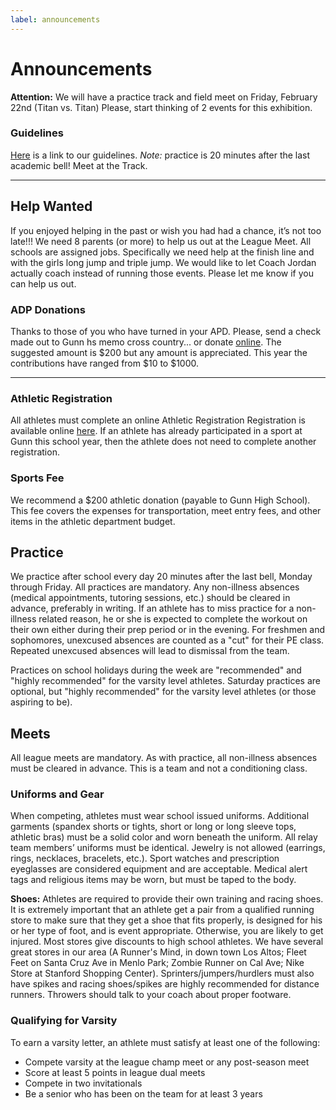 ```yaml
---
label: announcements
---
```

# Announcements
**Attention:** We will have a practice track and field meet on Friday, February 22nd (Titan vs. Titan) Please, start thinking of 2 events for this exhibition.

### Guidelines
[Here](https://docs.google.com/document/d/1Rqyc4iRkLC0l9c7ZRAWiVWsyy0QSdClvjcTkfdklFHU/edit?usp=sharing) is a link to our guidelines. *Note:* practice is 20 minutes after the last academic bell! Meet at the Track.

***

## Help Wanted
If you enjoyed helping in the past or wish you had had a chance, it’s not too late!!!  We need 8 parents (or more) to help us out at the League Meet. All schools are assigned jobs. Specifically we need help at the finish line and with the girls long jump and triple jump.  We would like to let Coach Jordan actually coach instead of running those events.  Please let me know if you can help us out.

### ADP Donations
Thanks to those of you who have turned in your APD.  Please, send a check made out to Gunn hs memo cross country... or donate [online](http://gunnboosters.corecommerce.com/scholarship-additional-and-team-donations.html). The suggested amount is $200 but any amount is appreciated. This year the contributions have ranged from $10 to $1000.

***

### Athletic Registration
All athletes must complete an online Athletic Registration Registration is available online [here](http://gunn.pausd.org/athletics/sports-news/athletics-registration). If an athlete has already participated in a sport at Gunn this school year, then the athlete does not need to complete another registration.

### Sports Fee
We recommend a $200 athletic donation (payable to Gunn High School). This fee covers the expenses for transportation, meet entry fees, and other items in the athletic department budget.

## Practice
We practice after school every day 20 minutes after the last bell, Monday through Friday.  All practices are mandatory.   Any non-illness absences (medical appointments, tutoring sessions, etc.) should be cleared in advance, preferably in writing.  If an athlete has to miss practice for a non-illness related reason, he or she is expected to complete the workout on their own either during their prep period or in the evening.  For freshmen and sophomores, unexcused absences are counted as a "cut" for their PE class.  Repeated unexcused absences will lead to dismissal from the team.

Practices on school holidays during the week are "recommended" and "highly recommended" for the varsity level athletes.  Saturday practices are optional, but "highly recommended" for the varsity level athletes (or those aspiring to be).

## Meets
All league meets are mandatory. As with practice, all non-illness absences must be cleared in advance. This is a team and not a conditioning class.

### Uniforms and Gear
When competing, athletes must wear school issued uniforms. Additional garments (spandex shorts or tights, short or long or long sleeve tops, athletic bras) must be a solid color and worn beneath the uniform. All relay team members’ uniforms must be identical. Jewelry is not allowed (earrings, rings, necklaces, bracelets, etc.). Sport watches and prescription eyeglasses are considered equipment and are acceptable. Medical alert tags and religious items may be worn, but must be taped to the body.

**Shoes:** Athletes are required to provide their own training and racing shoes.  It is extremely important that an athlete get a pair from a qualified running store to make sure that they get a shoe that fits properly, is designed for his or her type of foot, and is event appropriate.  Otherwise, you are likely to get injured.  Most stores give discounts to high school athletes. We have several great stores in our area (A Runner's Mind, in down town Los Altos; Fleet Feet on Santa Cruz Ave in Menlo Park; Zombie Runner on Cal Ave; Nike Store at Stanford Shopping Center).  Sprinters/jumpers/hurdlers must also have spikes and racing shoes/spikes are highly recommended for distance runners.  Throwers should talk to your coach about proper footware.

### Qualifying for Varsity
To earn a varsity letter, an athlete must satisfy at least one of the following:
- Compete varsity at the league champ meet or any post-season meet
- Score at least 5 points in league dual meets
- Compete in two invitationals
- Be a senior who has been on the team for at least 3 years
